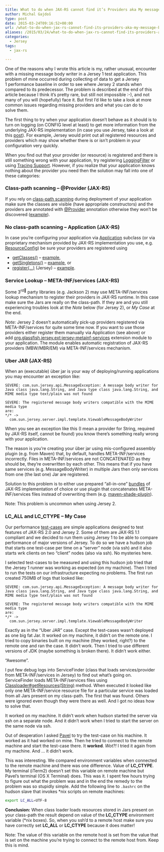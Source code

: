 ```yaml
---
title: What to do when JAX-RS cannot find it’s Providers aka My message body writer is not used
author: Michal Gajdoš
type: post
date: 2015-03-24T09:16:52+00:00
url: /what-to-do-when-jax-rs-cannot-find-its-providers-aka-my-message-body-writer-is-not-used/
aliases: /2015/03/24/what-to-do-when-jax-rs-cannot-find-its-providers-aka-my-message-body-writer-is-not-used/
categories:
  - Jersey
tags:
  - jax-rs

---
```

One of the reasons why I wrote this article is my, rather unusual, encounter with a missing message body writer in a Jersey 1 test application. This problem of mine occurred during collecting of data to get a Jersey 1 performance baseline in order to see where Jersey 2 stands when compared to its predecessor. The problem is described at the end of this article because I think it&#8217;s pretty rare, but still not impossible :-), and not many of you will (hopefully) face it. But first I&#8217;d like to take a look at more common issues regarding missing providers and what you can do to solve them.

<!--more-->

The first thing to try when your application doesn&#8217;t behave as it should is to turn on logging (on CONFIG level at least) to get more information from the underlying JAX-RS implementation (in case you use Jersey, take a look at this <a href="http://yatel.kramolis.cz/2013/11/how-to-configure-jdk-logging-for-jersey.html">post</a>). For example, Jersey would print out all registered resources and providers which may show whether there is or isn&#8217;t problem in your configuration very quickly.

When you find out that your provider (or resource) is registered and there is still something wrong with your application, try registering <a href="https://jersey.github.io/apidocs/latest/jersey/org/glassfish/jersey/filter/LoggingFilter.html">LoggingFilter</a> or using <a href="https://jersey.github.io/documentation/latest/monitoring_tracing.html#tracing">Tracing Support</a>. However, if you realize that your application knows nothing about the provider you need then the solution may fall into one of these categories:

### Class-path scanning – @Provider (JAX-RS)

If you rely on <a href="https://blogs.oracle.com/japod/entry/when_to_use_jax_rs">class-path scanning</a> during deployment of your application make sure the classes are visible (have appropriate constructors) and the providers are annotated with <a href="https://jax-rs.github.io/apidocs/2.0.1/javax/ws/rs/ext/Provider.html">@Provider</a> annotation otherwise they won&#8217;t be discovered (<a href="https://github.com/jersey/jersey/blob/master/examples/flight-mgmt-webapp/src/main/java/org/glassfish/jersey/examples/flight/providers/ContainerAuthFilter.java#L67">example</a>).

### No class-path scanning – Application (JAX-RS)

In case you&#8217;re configuring your application via <a href="https://jax-rs.github.io/apidocs/2.0.1/javax/ws/rs/core/Application.html">Application</a> subclass (or via proprietary mechanism provided by JAX-RS implementation you use, e.g. <a href="/2013/11/19/registering-resources-and-providers-in-jersey-2/">ResourceConfig</a>) be sure your providers are registered using

  * <a href="https://jax-rs.github.io/apidocs/2.0.1/javax/ws/rs/core/Application.html#getClasses()">getClasses()</a> – <a href="https://github.com/jersey/jersey/blob/master/examples/helloworld-pure-jax-rs/src/main/java/org/glassfish/jersey/examples/helloworld/jaxrs/JaxRsApplication.java#L64">example</a>,
  * <a href="https://jax-rs.github.io/apidocs/2.0.1/javax/ws/rs/core/Application.html#getSingletons()">getSingletons()</a> – <a href="https://github.com/jersey/jersey/blob/master/examples/server-async-standalone/webapp/src/main/java/org/glassfish/jersey/examples/server/async/AsyncJaxrsApplication.java#L69">example</a>, or
  * <a href="https://jersey.github.io/apidocs/latest/jersey/org/glassfish/jersey/server/ResourceConfig.html#register(java.lang.Class)">register(&#8230;)</a> (Jersey) – <a href="https://github.com/jersey/jersey/blob/master/examples/json-processing-webapp/src/main/java/org/glassfish/jersey/examples/jsonp/MyApplication.java#L54">example</a>.

### Service Lookup – META-INF/services (JAX-RS)

Some 3<sup>rd</sup> party libraries (e.g. Jackson 2) may use META-INF/services lookup mechanism to register their providers in JAX-RS runtime. In this case make sure the Jars are really on the class-path. If they are and you still experiencing troubles look at the _Note_ below (for Jersey 2), or _My Case_ at the end.

_Note:_ Jersey 2 doesn&#8217;t automatically pick-up providers registered via META-INF/services for quite some time now. If you want to use those providers either register them manually via Application (see above) or add <a href="http://search.maven.org/#search%7Cga%7C1%7C%22jersey-metainf-services%22">org.glassfish.jersey.ext:jersey-metainf-services</a> extension module to your application. The module enables automatic registration of JAX-RS providers (MBW/MBR/EM) via META-INF/services mechanism.

### Uber JAR (JAX-RS)

When an (executable) über jar is your way of deploying/running applications you may encounter an exception like:

```text
SEVERE: com.sun.jersey.api.MessageException: A message body writer for Java class java.lang.String, and Java type class java.lang.String, and MIME media type text/plain was not found

SEVERE: The registered message body writers compatible with the MIME media type
are:
*/* ->
  com.sun.jersey.server.impl.template.ViewableMessageBodyWriter
```

When you see an exception like this (I mean a provider for String, required by JAX-RS itself, cannot be found) you know there&#8217;s something really wrong with your application.

The reason is you&#8217;re creating your über jar using mis-configured assembly plugin (e.g. from Maven) that, by default, handles META-INF/services incorrectly. Files in META-INF/services are not CONCATENATED as they should be, they&#8217;re overwritten by each other. This means that if you have same services (e.g. MessageBodyWriter) in multiple Jars then only services from one (the last one) Jar are registered.

Solution to this problem is to either use prepared &#8220;all-in-one&#8221; <a href="http://stackoverflow.com/a/12622037/290799">bundles</a> of JAX-RS implementation of choice or use plugin that concatenates META-INF/services files instead of overwriting them (e.g. <a href="http://search.maven.org/#search%7Cgav%7C1%7Cg%3A%22org.apache.maven.plugins%22%20AND%20a%3A%22maven-shade-plugin%22">maven-shade-plugin</a>).

Note: This problem is uncommon when using Jersey 2.

### LC\_ALL and LC\_CTYPE – My Case

Our performance <a href="https://github.com/jersey/jersey/tree/master/tests/performance/test-cases">test-cases</a> are simple applications designed to test features of JAX-RS 2.0 and Jersey 2. Some of them are JAX-RS 1.1 compliant and we decided to run them using Jersey 1 to be able to compare performance of major versions of Jersey. To do so we have a hudson job that starts one test-case per time on a &#8220;server&#8221; node (via ssh) and it also starts wrk clients on two &#8220;client&#8221; nodes (also via ssh). No mysteries here.

I selected test-cases to be measured and using this hudson job tried that the Jersey 1 runner was working as expected (on my machine). Then I tried to run the tests on our infrastructure expecting no problems. The first run created 750MB of logs that looked like:

```text
SEVERE: com.sun.jersey.api.MessageException: A message body writer for Java class java.lang.String, and Java type class java.lang.String, and MIME media type text/plain was not found

SEVERE: The registered message body writers compatible with the MIME media type
are:
*/* ->
  com.sun.jersey.server.impl.template.ViewableMessageBodyWriter
```

Exactly as in the &#8220;Uber JAR&#8221; case. Except the test-cases wasn&#8217;t deployed as one big fat Jar. It worked on my machine, it didn&#8217;t on the remote one. I tried to copy binaries built on my machine (they worked, right?) to the remote one and ran the case. It didn&#8217;t work. Then I tried to use different versions of JDK (maybe something is broken there). It didn&#8217;t work either.

&#8220;Awesome&#8221;.

I put few debug logs into ServiceFinder (class that loads services/provider from META-INF/services in Jersey) to find out what&#8217;s going on. ServiceFinder loads META-INF/services files using <a href="http://docs.oracle.com/javase/7/docs/api/java/lang/ClassLoader.html#getResources(java.lang.String)">Classloader#getResources(String)</a> method. When executed it looked like only one META-INF/service resource file for a particular service was loaded from all Jars present on my class-path. The first that was found. Others were ignored even though they were there as well. And I got no ideas how to solve that.

It worked on my machine. It didn&#8217;t work when hudson started the server via ssh on a separate node. And it didn&#8217;t work when I tried to start the server on the same node via ssh.

Out of desperation I asked <a href="https://twitter.com/pavel_bucek">Pavel</a> to try the test-case on his machine. It worked as it had worked on mine. Then he tried to connect to the remote machine and start the test-case there. It **worked**. _Wot?!_ I tried it again from my machine. And &#8230; it didn&#8217;t work.

This was interesting. We compared environment variables when connected to the remote machine and there was one difference. Value of **LC_CTYPE**. My terminal (iTerm2) doesn&#8217;t set this variable on remote machine but Pavel&#8217;s terminal (OS X Terminal) does. This was it. I spent few hours trying to figure out what the problem was and in the end the remedy to the problem was so stupidly simple. Add the following line to `.bashrc` on the hudson slave that invokes *nix scripts on remote machines:

```bash
export LC_ALL=UTF-8
```

**Conclusion:** When class loader loads resources stored in Jars present on your class-path the result depend on value of the **LC_CTYPE** environment variable (*nix boxes). So, when you ssh&#8217;d to a remote host make sure you have correctly set **LC_ALL** or **LC_CTYPE** because it does matter!

Note: The value of this variable on the remote host is set from the value that is set on the machine you&#8217;re trying to connect to the remote host from. Keep this is mind.
